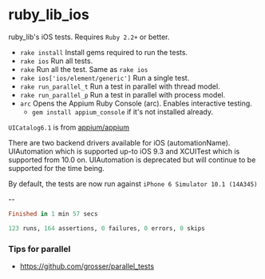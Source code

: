 ruby_lib_ios
=====================

ruby_lib's iOS tests. Requires `Ruby 2.2+` or better.

- `rake install` Install gems required to run the tests.
- `rake ios` Run all tests.
- `rake` Run all the test. Same as `rake ios`
- `rake ios['ios/element/generic']` Run a single test.
- `rake run_parallel_t` Run a test in parallel with thread model.
- `rake run_parallel_p` Run a test in parallel with process model.
- `arc` Opens the Appium Ruby Console (arc). Enables interactive testing.
  - `gem install appium_console` if it's not installed already.

`UICatalog6.1` is from [appium/appium](https://github.com/appium/appium/blob/master/assets/UICatalog6.1.app.zip)

There are two backend drivers available for iOS (automationName). UIAutomation which is supported up-to iOS 9.3 and XCUITest which is supported from 10.0 on. UIAutomation is deprecated but will continue to be supported for the time being.

By default, the tests are now run against `iPhone 6 Simulator 10.1 (14A345)`

--

```ruby
Finished in 1 min 57 secs

123 runs, 164 assertions, 0 failures, 0 errors, 0 skips
```

### Tips for parallel 

- https://github.com/grosser/parallel_tests
